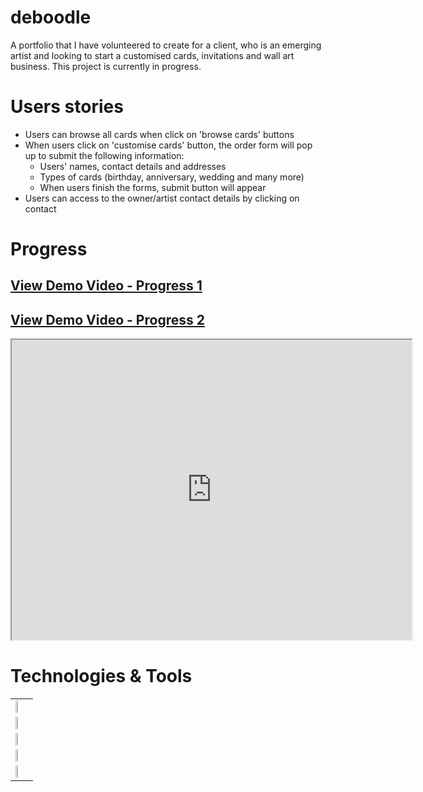 # deboodle
A portfolio that I have volunteered to create for a client, who is an emerging artist and looking to start a customised cards, invitations and wall art business. This project is currently in progress.
# Users stories
- Users can browse all cards when click on 'browse cards' buttons
- When users click on 'customise cards' button, the order form will pop up to submit the following information:
  - Users' names, contact details and addresses
  - Types of cards (birthday, anniversary, wedding and many more)
  - When users finish the forms, submit button will appear
 - Users can access to the owner/artist contact details by clicking on contact

# Progress
## [View Demo Video - Progress 1](https://drive.google.com/file/d/1zQM9fSnggiFSQjTrIVhQLklRTO0o2yX2/view)

## [View Demo Video - Progress 2](https://drive.google.com/file/d/1gvVKsajI4xgLSlydxCxk67N74RuSW50v/view)

<iframe src="https://drive.google.com/file/d/1cHG04t_PKSahBumi9mrLJzYcR-Xi6z5W/preview" width="640" height="480"></iframe>

# Technologies & Tools
<table>
  <tr>
    <td><img src="https://www.import.io/wp-content/uploads/2017/10/React-logo.png" width="18%" style="text-alight: center"></td>
  </tr>
  <tr>
    <td><img src="https://miro.medium.com/max/1200/1*I1bJuD1D5G2FvWP5IVyyFQ.png" width="18%"></td>
  </tr>
  <tr>
    <td><img src="https://blog.alexdevero.com/wp-content/uploads/2015/03/sass-logo.jpg" width="18%"></td>
  </tr>
  <tr>
    <td><img src="https://miro.medium.com/max/9350/1*BCPTI5sT2C9JH76__X2WUg.png" width="18%"></td>
  </tr>
  <tr>
     <td><img src="https://www.agnosticdev.com/sites/default/files/2016-01/npm-logo_1.png" width="18%"></td>    
  </tr>
</table>

